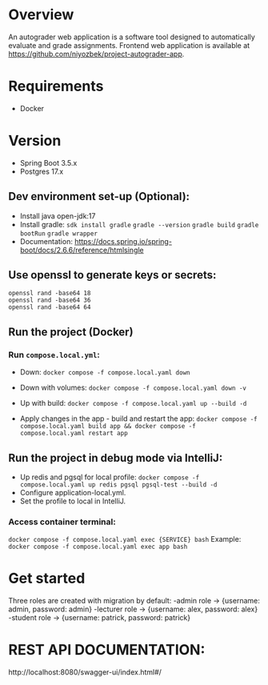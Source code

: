 # Overview
An autograder web application is a software tool designed to automatically evaluate and grade assignments.
Frontend web application is available at https://github.com/niyozbek/project-autograder-app.

# Requirements
- Docker

# Version
- Spring Boot 3.5.x
- Postgres 17.x

## Dev environment set-up (Optional):
- Install java open-jdk:17
- Install gradle:
  `sdk install gradle`
  `gradle --version`
  `gradle build`
  `gradle bootRun`
  `gradle wrapper`
- Documentation: https://docs.spring.io/spring-boot/docs/2.6.6/reference/htmlsingle

## Use openssl to generate keys or secrets:
    openssl rand -base64 18
    openssl rand -base64 36
    openssl rand -base64 64

## Run the project (Docker)

### Run `compose.local.yml`:
- Down:
  `docker compose -f compose.local.yaml down`

- Down with volumes:
  `docker compose -f compose.local.yaml down -v`

- Up with build:
  `docker compose -f compose.local.yaml up --build -d`

- Apply changes in the app - build and restart the app:
  `docker compose -f compose.local.yaml build app && docker compose -f compose.local.yaml restart app`

## Run the project in debug mode via IntelliJ:
- Up redis and pgsql for local profile:
  `docker compose -f compose.local.yaml up redis pgsql pgsql-test --build -d`
- Configure application-local.yml.
- Set the profile to local in IntelliJ.

### Access container terminal:
  `docker compose -f compose.local.yaml exec {SERVICE} bash`
Example:
  `docker compose -f compose.local.yaml exec app bash`

# Get started
Three roles are created with migration by default:
-admin role -> {username: admin, password: admin}
-lecturer role -> {username: alex, password: alex}
-student role -> {username: patrick, password: patrick}

# REST API DOCUMENTATION: 
http://localhost:8080/swagger-ui/index.html#/
